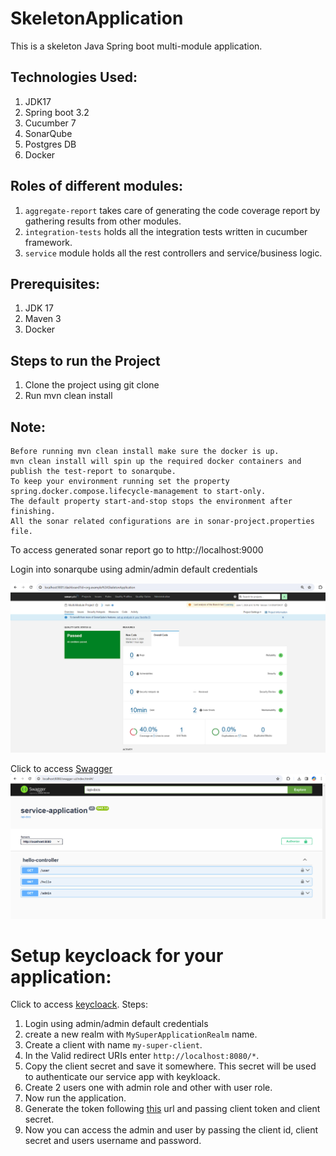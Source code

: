 # SkeletonApplication

This is a skeleton Java Spring boot multi-module application.

## Technologies Used:
1. JDK17
2. Spring boot 3.2
3. Cucumber 7
4. SonarQube
5. Postgres DB
6. Docker

## Roles of different modules: 

1. `aggregate-report` takes care of generating the code coverage report by gathering results from other modules.
2. `integration-tests` holds all the integration tests written in cucumber framework.
3. `service` module holds all the rest controllers and service/business logic.

## Prerequisites: 
1. JDK 17
2. Maven 3
3. Docker

## Steps to run the Project
1. Clone the project using git clone
2. Run mvn clean install

## Note:
````
Before running mvn clean install make sure the docker is up.
mvn clean install will spin up the required docker containers and publish the test-report to sonarqube.
To keep your environment running set the property spring.docker.compose.lifecycle-management to start-only. 
The default property start-and-stop stops the environment after finishing.
All the sonar related configurations are in sonar-project.properties file.
````

To access generated sonar report go to http://localhost:9000

Login into sonarqube using admin/admin default credentials

![img.png](img.png)

Click to access [Swagger](http://localhost:8080/swagger-ui/index.html#/)
![img_1.png](img_1.png)

# Setup keycloack for your application:

Click to access [keycloack](http://localhost:8890/admin/master/console/).
Steps:
1. Login using admin/admin default credentials
2. create a new realm with `MySuperApplicationRealm` name.
3. Create a client with name `my-super-client`.
4. In the Valid redirect URIs enter `http://localhost:8080/*`.
5. Copy the client secret and save it somewhere. This secret will be used to authenticate our service app with keykloack.
6. Create 2 users one with admin role and other with user role.
7. Now run the application.
8. Generate the token following [this](http://localhost:8890/realms/MySuperApplicationRealm) url and passing client token and client secret.
9. Now you can access the admin and user by passing the client id, client secret and users username and password.



